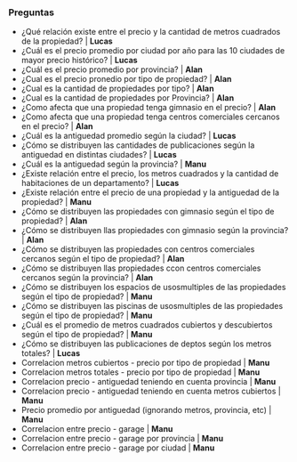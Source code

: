 ### Preguntas
* ¿Qué relación existe entre el precio y la cantidad de metros cuadrados de la propiedad? | **Lucas**
* ¿Cuál es el precio promedio por ciudad por año para las 10 ciudades de mayor precio histórico? | **Lucas**
* ¿Cuál es el precio promedio por provincia? | **Alan**
* ¿Cual es el precio pronedio por tipo de propiedad? | **Alan**
* ¿Cual es la cantidad de propiedades por tipo? | **Alan**
* ¿Cual es la cantidad de propiedades por Provincia? | **Alan**
* ¿Como afecta que una propiedad tenga gimnasio en el precio? | **Alan**
* ¿Como afecta que una propiedad tenga centros comerciales cercanos en el precio? | **Alan**
* ¿Cuál es la antiguedad promedio según la ciudad? | **Lucas**
* ¿Cómo se distribuyen las cantidades de publicaciones según la antiguedad en distintas ciudades? | **Lucas**
* ¿Cuál es la antiguedad según la provincia? | **Manu**
* ¿Existe relación entre el precio, los metros cuadrados y la cantidad de habitaciones de un departamento? | **Lucas**
* ¿Existe relación entre el precio de una propiedad y la antiguedad de la propiedad? | **Manu**
* ¿Cómo se distribuyen las propiedades con gimnasio según el tipo de propiedad? | **Alan**
* ¿Cómo se distribuyen llas propiedades con gimnasio según la provincia? | **Alan**
* ¿Cómo se distribuyen las propiedades con centros comerciales cercanos según el tipo de propiedad? | **Alan**
* ¿Cómo se distribuyen llas propiedades ccon centros comerciales cercanos según la provincia? | **Alan**
* ¿Cómo se distribuyen los espacios de usosmultiples de las propiedades según el tipo de propiedad?  | **Manu**
* ¿Cómo se distribuyen las piscinas de usosmultiples de las propiedades según el tipo de propiedad? | **Manu**
* ¿Cuál es el promedio de metros cuadrados cubiertos y descubiertos según el tipo de propiedad? | **Manu**
* ¿Cómo se distribuyen las publicaciones de deptos según los metros totales? | **Lucas**
* Correlacion metros cubiertos - precio por tipo de propiedad | **Manu**
* Correlacion metros totales - precio por tipo de propiedad  | **Manu**
* Correlacion precio - antiguedad teniendo en cuenta provincia | **Manu**
* Correlacion precio - antiguedad teniendo en cuenta metros cubiertos | **Manu**
* Precio promedio por antiguedad (ignorando metros, provincia, etc) | **Manu**
* Correlacion entre precio - garage | **Manu**
* Correlacion entre precio - garage por provincia | **Manu**
* Correlacion entre precio - garage por ciudad | **Manu**
